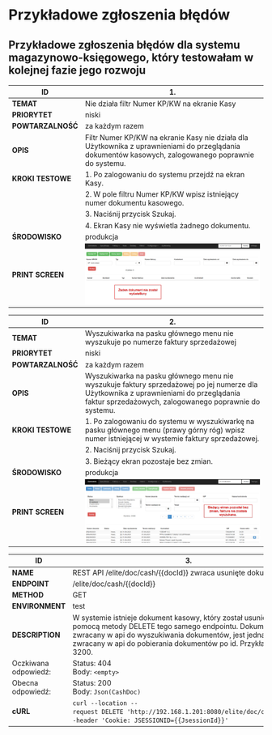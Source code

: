 Przykładowe zgłoszenia błędów
=============
Przykładowe zgłoszenia błędów dla systemu magazynowo-księgowego, który testowałam w kolejnej fazie jego rozwoju
-------------

| ID  | 1.  |
| ------------ | ------------ |
| **TEMAT** | Nie działa filtr Numer KP/KW na ekranie Kasy  |
| **PRIORYTET**  | niski  |
| **POWTARZALNOŚĆ** | za każdym razem |
| **OPIS**  | Filtr Numer KP/KW na ekranie Kasy nie działa dla Użytkownika z uprawnieniami do przeglądania dokumentów kasowych, zalogowanego poprawnie do systemu. |
| **KROKI TESTOWE**  | 1. Po zalogowaniu do systemu przejdź na ekran Kasy.  |
|   | 2. W pole filtru Numer KP/KW wpisz istniejący numer dokumentu kasowego.  |
|  | 3. Naciśnij przycisk Szukaj.  |
|  | 4. Ekran Kasy nie wyświetla żadnego dokumentu. |
| **ŚRODOWISKO** | produkcja |
| **PRINT SCREEN** | ![](https://github.com/kasiajanas/portfolio/blob/main/zgloszenia_bledow/print_screen/blad_nie_dziala_filtr_numer_kp_kw.png) |

| ID  | 2.  |
| ------------ | ------------ |
| **TEMAT** | Wyszukiwarka na pasku głównego menu nie wyszukuje po numerze faktury sprzedażowej  |
| **PRIORYTET**  | niski  |
| **POWTARZALNOŚĆ** | za każdym razem |
| **OPIS**  | Wyszukiwarka na pasku głównego menu nie wyszukuje faktury sprzedażowej po jej numerze dla Użytkownika z uprawnieniami do przeglądania faktur sprzedażowych, zalogowanego poprawnie do systemu. |
| **KROKI TESTOWE**  | 1. Po zalogowaniu do systemu w wyszukiwarkę na pasku głównego menu (prawy górny róg) wpisz numer istniejącej w wystemie faktury sprzedażowej.  |
|   | 2. Naciśnij przycisk Szukaj.  |
|  | 3. Bieżący ekran pozostaje bez zmian.  |
| **ŚRODOWISKO** | produkcja |
| **PRINT SCREEN** | ![](https://github.com/kasiajanas/portfolio/blob/main/zgloszenia_bledow/print_screen/blad_nie_dziala_wyszukiwarka_na_pasku_glownego_menu.png) |

| ID  | 3.  |
| ------------ | ------------ |
| **NAME** | REST API /elite/doc/cash/{{docId}} zwraca usunięte dokumenty  |
| **ENDPOINT**  | /elite/doc/cash/{{docId}}  |
| **METHOD** | GET |
| **ENVIRONMENT**  | test |
| **DESCRIPTION**  | W systemie istnieje dokument kasowy, który został usunięty za pomocą metody DELETE tego samego endpointu. Dokument nie jest zwracany w api do wyszukiwania dokumentów, jest jednak wciąż zwracany w api do pobierania dokumentów po id. Przykładowy id: 3200. |
| Oczkiwana odpowiedź: | Status: 404 <br>Body: `<empty>` |
| Obecna odpowiedź: | Status: 200 <br>Body: `Json(CashDoc)` |
| **cURL** | `curl --location --request DELETE 'http://192.168.1.201:8080/elite/doc/cash/3200' --header 'Cookie: JSESSIONID={{JsessionId}}'` |